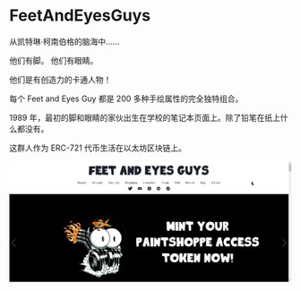 # FeetAndEyesGuys

从凯特琳·柯南伯格的脑海中……

他们有脚。 他们有眼睛。

他们是有创造力的卡通人物！

每个 Feet and Eyes Guy 都是 200 多种手绘属性的完全独特组合。

1989 年，最初的脚和眼睛的家伙出生在学校的笔记本页面上。除了铅笔在纸上什么都没有。

这群人作为 ERC-721 代币生活在以太坊区块链上。

![nft](4142142.png)
